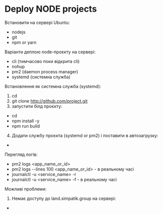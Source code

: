 # Deploy NODE projects

Встановити на сервері Ubuntu:
- nodejs
- git
- npm or yarn

Варіанти деплою node-проєкту на сервері:
- cli (тимчасово поки відкрита cli)
- nohup
- pm2 (daemon process manager)
- systemd (системна служба)

Встановлення як системна служба (systemd):
1. cd <to folder>
2. git clone <http://github.com/project.git>
3. запустити білд проєкту:
  - cd <project folder>
  - npm install -y
  - npm run build
4. Додати службу проєкта (systemd or pm2) і поставити в автозагрузку:
  -


Перегляд логів:
- pm2 logs <app_name_or_id>
- pm2 logs --lines 100 <app_name_or_id> - в реальному часі
- journalctl -u <service_name> -r
- journalctl -u <service_name> -f - в реальному часі

Можливі проблеми: 
1. Немає доступу до land.simpatik.group на сервері: 
  - 